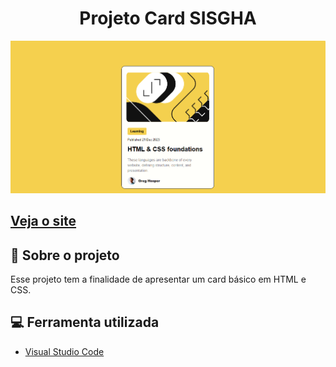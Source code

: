 <h1 align="center">Projeto Card SISGHA</h1>

<img src="assets/telaprojeto.png">
<h2><a href="http://127.0.0.1:5500/index.html">Veja o site</a></h2>

## 📄 Sobre o projeto

Esse projeto tem a finalidade de apresentar um card básico em HTML e CSS.

## 💻 Ferramenta utilizada
- [Visual Studio Code](https://code.visualstudio.com/)

